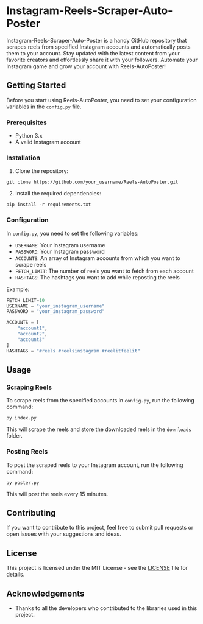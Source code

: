 # Instagram-Reels-Scraper-Auto-Poster
Instagram-Reels-Scraper-Auto-Poster is a handy GitHub repository that scrapes reels from specified Instagram accounts and automatically posts them to your account. Stay updated with the latest content from your favorite creators and effortlessly share it with your followers. Automate your Instagram game and grow your account with Reels-AutoPoster!

## Getting Started

Before you start using Reels-AutoPoster, you need to set your configuration variables in the `config.py` file.

### Prerequisites

- Python 3.x
- A valid Instagram account

### Installation

1. Clone the repository:

```
git clone https://github.com/your_username/Reels-AutoPoster.git
```

2. Install the required dependencies:

```
pip install -r requirements.txt
```

### Configuration

In `config.py`, you need to set the following variables:

- `USERNAME`: Your Instagram username
- `PASSWORD`: Your Instagram password
- `ACCOUNTS`: An array of Instagram accounts from which you want to scrape reels
- `FETCH_LIMIT`: The number of reels you want to fetch from each account
- `HASHTAGS`: The hashtags you want to add while reposting the reels

Example:

```python
FETCH_LIMIT=10
USERNAME = "your_instagram_username"
PASSWORD = "your_instagram_password"

ACCOUNTS = [
    "account1",
    "account2",
    "account3"
]
HASHTAGS = "#reels #reelsinstagram #reelitfeelit"
```

## Usage

### Scraping Reels

To scrape reels from the specified accounts in `config.py`, run the following command:

```
py index.py
```

This will scrape the reels and store the downloaded reels in the `downloads` folder.

### Posting Reels

To post the scraped reels to your Instagram account, run the following command:

```
py poster.py
```

This will post the reels every 15 minutes.

## Contributing

If you want to contribute to this project, feel free to submit pull requests or open issues with your suggestions and ideas.

## License

This project is licensed under the MIT License - see the [LICENSE](LICENSE) file for details.

## Acknowledgements

- Thanks to all the developers who contributed to the libraries used in this project.

